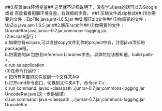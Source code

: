 ##0.配置java环境变量##
这里就不详细说明了，没有学过java的话可以去Google 或者 百度看看配置环境变量，有详细的步骤。
##1.压缩文件成zip格式##
(1)你需要的文件：ZipFile.java,ant-1.6.5.jar 
##2.解压zip文件##
(1)你需要的文件：UnZip.java,ant-1.6.5.jar
##3.解压rar文件##
(1)你需要的文件：UncodeRar.java,junrar-0.7.jar,commons-logging.jar.<br/>
(2)eclipse运行：<br/>
a.如果你有eclipse,可以直接copy文件到你的project中去，注意java顶部的package哦。<br/>
b.把需要的jar包放到reference Libraries中去，具体的应该都知道，build path->...<br/>
c.run as application<br/>
(3)在命令行运行：<br/>
a.把所有需要的文件放到一个文件夹A中<br/>
b.打开cmd命令窗口，切换到文件夹A下，命令cd C:/...<br/>
c.run command: javac -classpath ./junrar-0.7.jar;commons-logging.jar UncodeRar.java(这一步是编译)<br/>
d.run command: java -classpath .;./junrar-0.7.jar;commons-logging.jar UncodeRar<br/>
